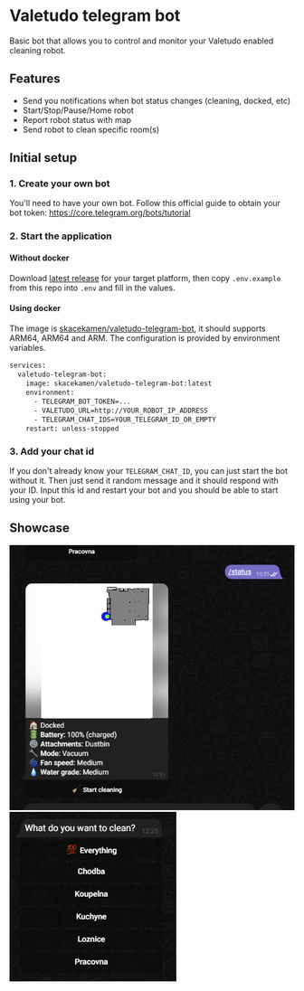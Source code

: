 # Valetudo telegram bot

Basic bot that allows you to control and monitor your Valetudo enabled cleaning robot.

## Features

 - Send you notifications when bot status changes (cleaning, docked, etc)
 - Start/Stop/Pause/Home robot
 - Report robot status with map
 - Send robot to clean specific room(s)

## Initial setup

### 1. Create your own bot
You'll need to have your own bot. Follow this official guide to obtain your bot token: https://core.telegram.org/bots/tutorial

### 2. Start the application

#### Without docker

Download [latest release](https://github.com/SkaceKamen/valetudo-telegram-bot/releases) for your target platform, then copy `.env.example` from this repo into `.env` and fill in the values.

#### Using docker

The image is [skacekamen/valetudo-telegram-bot](https://hub.docker.com/repository/docker/skacekamen/valetudo-telegram-bot/general), it should supports ARM64, ARM64 and ARM. The configuration is provided by environment variables.

```
services:
  valetudo-telegram-bot:
    image: skacekamen/valetudo-telegram-bot:latest
    environment:
      - TELEGRAM_BOT_TOKEN=...
      - VALETUDO_URL=http://YOUR_ROBOT_IP_ADDRESS
      - TELEGRAM_CHAT_IDS=YOUR_TELEGRAM_ID_OR_EMPTY
    restart: unless-stopped
```

### 3. Add your chat id

If you don't already know your `TELEGRAM_CHAT_ID`, you can just start the bot without it. Then just send it random message and it should respond with your ID. Input this id and restart your bot and you should be able to start using your bot.


## Showcase

![status](./.github/images/showcase-status.png)
![clean](./.github/images/showcase-clean.png)
